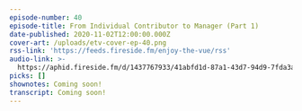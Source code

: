 ```yaml
---
episode-number: 40
episode-title: From Individual Contributor to Manager (Part 1)
date-published: 2020-11-02T12:00:00.000Z
cover-art: /uploads/etv-cover-ep-40.png
rss-link: 'https://feeds.fireside.fm/enjoy-the-vue/rss'
audio-link: >-
  https://aphid.fireside.fm/d/1437767933/41abfd1d-87a1-43d7-94d9-7fda3a5120e1/39cfa92c-1d5a-4da0-9224-d7b1112da1b7.mp3
picks: []
shownotes: Coming soon!
transcript: Coming soon!
---
```

